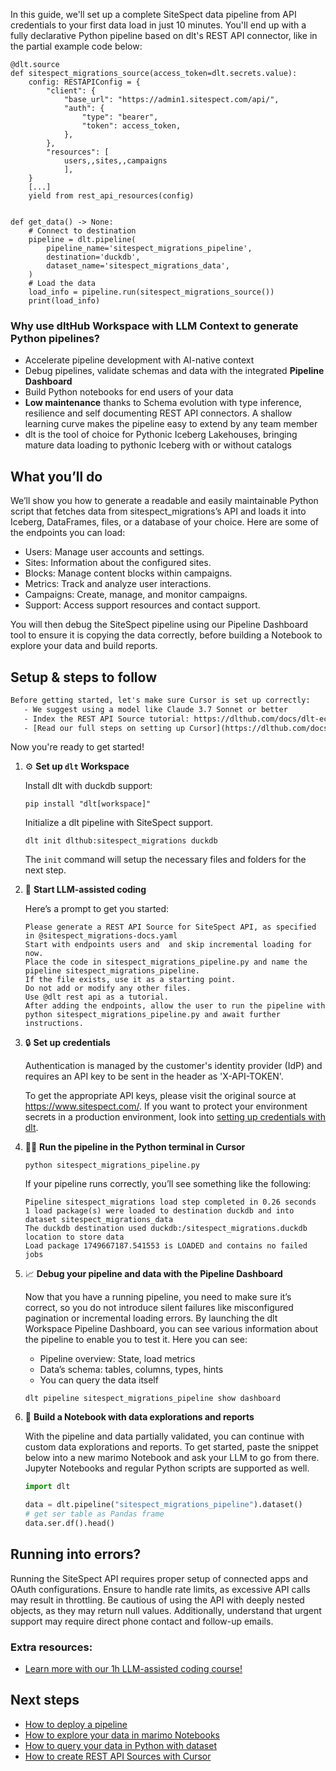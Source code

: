 In this guide, we'll set up a complete SiteSpect data pipeline from API credentials to your first data load in just 10 minutes. You'll end up with a fully declarative Python pipeline based on dlt's REST API connector, like in the partial example code below:

```python-outcome
@dlt.source
def sitespect_migrations_source(access_token=dlt.secrets.value):
    config: RESTAPIConfig = {
        "client": {
            "base_url": "https://admin1.sitespect.com/api/",
            "auth": {
                "type": "bearer",
                "token": access_token,
            },
        },
        "resources": [
            users,,sites,,campaigns
            ],
    }
    [...]
    yield from rest_api_resources(config)


def get_data() -> None:
    # Connect to destination
    pipeline = dlt.pipeline(
        pipeline_name='sitespect_migrations_pipeline',
        destination='duckdb',
        dataset_name='sitespect_migrations_data', 
    )
    # Load the data
    load_info = pipeline.run(sitespect_migrations_source())
    print(load_info) 
```

### Why use dltHub Workspace with LLM Context to generate Python pipelines?

- Accelerate pipeline development with AI-native context
- Debug pipelines, validate schemas and data with the integrated **Pipeline Dashboard**
- Build Python notebooks for end users of your data
- **Low maintenance** thanks to Schema evolution with type inference, resilience and self documenting REST API connectors. A shallow learning curve makes the pipeline easy to extend by any team member
- dlt is the tool of choice for Pythonic Iceberg Lakehouses, bringing mature data loading to pythonic Iceberg with or without catalogs

## What you’ll do

We’ll show you how to generate a readable and easily maintainable Python script that fetches data from sitespect_migrations’s API and loads it into Iceberg, DataFrames, files, or a database of your choice. Here are some of the endpoints you can load:

- Users: Manage user accounts and settings.
- Sites: Information about the configured sites.
- Blocks: Manage content blocks within campaigns.
- Metrics: Track and analyze user interactions.
- Campaigns: Create, manage, and monitor campaigns.
- Support: Access support resources and contact support.

You will then debug the SiteSpect pipeline using our Pipeline Dashboard tool to ensure it is copying the data correctly, before building a Notebook to explore your data and build reports.

## Setup & steps to follow

```default
Before getting started, let's make sure Cursor is set up correctly:
   - We suggest using a model like Claude 3.7 Sonnet or better
   - Index the REST API Source tutorial: https://dlthub.com/docs/dlt-ecosystem/verified-sources/rest_api/ and add it to context as **@dlt rest api**
   - [Read our full steps on setting up Cursor](https://dlthub.com/docs/dlt-ecosystem/llm-tooling/cursor-restapi#23-configuring-cursor-with-documentation)
```

Now you're ready to get started!

1. ⚙️ **Set up `dlt` Workspace**
    
    Install dlt with duckdb support:
    ```shell
    pip install "dlt[workspace]"
    ```

    Initialize a dlt pipeline with SiteSpect support.
    ```shell
    dlt init dlthub:sitespect_migrations duckdb
    ```

    The `init` command will setup the necessary files and folders for the next step.
    
2. 🤠 **Start LLM-assisted coding**
    
    Here’s a prompt to get you started:
    
    ```prompt
    Please generate a REST API Source for SiteSpect API, as specified in @sitespect_migrations-docs.yaml 
    Start with endpoints users and  and skip incremental loading for now. 
    Place the code in sitespect_migrations_pipeline.py and name the pipeline sitespect_migrations_pipeline. 
    If the file exists, use it as a starting point. 
    Do not add or modify any other files. 
    Use @dlt rest api as a tutorial. 
    After adding the endpoints, allow the user to run the pipeline with python sitespect_migrations_pipeline.py and await further instructions.
    ```

    
3. 🔒 **Set up credentials** 
    
    Authentication is managed by the customer's identity provider (IdP) and requires an API key to be sent in the header as 'X-API-TOKEN'.
    
    To get the appropriate API keys, please visit the original source at https://www.sitespect.com/.
    If you want to protect your environment secrets in a production environment, look into [setting up credentials with dlt](https://dlthub.com/docs/walkthroughs/add_credentials).
    
4. 🏃‍♀️ **Run the pipeline in the Python terminal in Cursor**
    
    ```shell
    python sitespect_migrations_pipeline.py
    ```
    
    If your pipeline runs correctly, you’ll see something like the following:
    
    ```shell
    Pipeline sitespect_migrations load step completed in 0.26 seconds
    1 load package(s) were loaded to destination duckdb and into dataset sitespect_migrations_data
    The duckdb destination used duckdb:/sitespect_migrations.duckdb location to store data
    Load package 1749667187.541553 is LOADED and contains no failed jobs
    ```
    
5. 📈 **Debug your pipeline and data with the Pipeline Dashboard**

    Now that you have a running pipeline, you need to make sure it’s correct, so you do not introduce silent failures like misconfigured pagination or incremental loading errors. By launching the dlt Workspace Pipeline Dashboard, you can see various information about the pipeline to enable you to test it. Here you can see:
    - Pipeline overview: State, load metrics
    - Data’s schema: tables, columns, types, hints
    - You can query the data itself
    
    ```shell
    dlt pipeline sitespect_migrations_pipeline show dashboard
    ```
    
6. 🐍 **Build a Notebook with data explorations and reports**

    With the pipeline and data partially validated, you can continue with custom data explorations and reports. To get started, paste the snippet below into a new marimo Notebook and ask your LLM to go from there. Jupyter Notebooks and regular Python scripts are supported as well.

    
    ```python
    import dlt

   data = dlt.pipeline("sitespect_migrations_pipeline").dataset()
   # get ser table as Pandas frame
   data.ser.df().head()
    ```

## Running into errors?

Running the SiteSpect API requires proper setup of connected apps and OAuth configurations. Ensure to handle rate limits, as excessive API calls may result in throttling. Be cautious of using the API with deeply nested objects, as they may return null values. Additionally, understand that urgent support may require direct phone contact and follow-up emails.

### Extra resources:

- [Learn more with our 1h LLM-assisted coding course!](https://www.youtube.com/watch?v=GGid70rnJuM)

## Next steps

- [How to deploy a pipeline](https://dlthub.com/docs/walkthroughs/deploy-a-pipeline)
- [How to explore your data in marimo Notebooks](https://dlthub.com/docs/general-usage/dataset-access/marimo)
- [How to query your data in Python with dataset](https://dlthub.com/docs/general-usage/dataset-access/dataset)
- [How to create REST API Sources with Cursor](https://dlthub.com/docs/dlt-ecosystem/llm-tooling/cursor-restapi)
